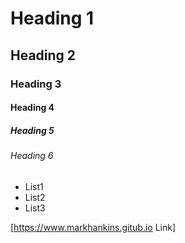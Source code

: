 # Heading 1
## Heading 2
### Heading 3
#### Heading 4
##### Heading 5
###### Heading 6

* List1
* List2 
* List3

[https://www.markhankins.gitub.io Link]
